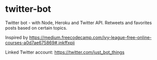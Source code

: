 # twitter-bot
Twitter bot - with Node, Heroku and Twitter API. Retweets and favorites posts based on certain topics. 

Inspired by https://medium.freecodecamp.com/ivy-league-free-online-courses-a0d7ae675869#.jnkffxpii

Linked Twitter account: https://twitter.com/just_bot_things
